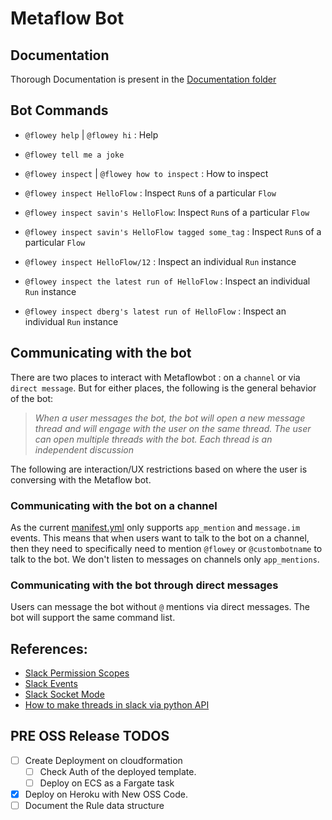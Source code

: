 # Metaflow Bot

## Documentation
Thorough Documentation is present in the [Documentation folder](./docs)
## Bot Commands

- `@flowey help` | `@flowey hi` : Help

- `@flowey tell me a joke`

- `@flowey inspect` | `@flowey how to inspect` : How to inspect

- `@flowey inspect HelloFlow` : Inspect `Run`s of a particular `Flow`

- `@flowey inspect savin's HelloFlow`: Inspect `Run`s of a particular `Flow`

- `@flowey inspect savin's HelloFlow tagged some_tag` : Inspect `Run`s of a particular `Flow`

- `@flowey inspect HelloFlow/12` : Inspect an individual `Run` instance

- `@flowey inspect the latest run of HelloFlow` : Inspect an individual `Run` instance

- `@flowey inspect dberg's latest run of HelloFlow` : Inspect an individual `Run` instance


## Communicating with the bot

There are two places to interact with Metaflowbot : on a `channel` or via `direct message`. But for either places, the following is the general behavior of the bot:

> *When a user messages the bot, the bot will open a new message thread and will engage with the user on the same thread. The user can open multiple threads with the bot. Each thread is an independent discussion*

The following are interaction/UX restrictions based on where the user is conversing with the Metaflow bot.
### Communicating with the bot on a channel

As the current [manifest.yml](./manifest.yml) only supports `app_mention` and `message.im` events. This means that when users want to talk to the bot on a channel, then they need to specifically need to mention `@flowey` or `@custombotname` to talk to the bot. We don't listen to messages on channels only `app_mentions`.

### Communicating with the bot through direct messages

Users can message the bot without `@` mentions via direct messages. The bot will support the same command list.

## References:

- [Slack Permission Scopes](https://api.slack.com/scopes)
- [Slack Events](https://api.slack.com/events)
- [Slack Socket Mode](https://slack.dev/python-slack-sdk/socket-mode/index.html#socketmodeclient)
- [How to make threads in slack via python API](https://slack.dev/python-slack-sdk/web/index.html)

## PRE OSS Release TODOS
- [ ] Create Deployment on cloudformation 
    - [ ] Check Auth of the deployed template.
    - [ ] Deploy on ECS as a Fargate task 
- [X] Deploy on Heroku with New OSS Code.
- [ ] Document the Rule data structure
